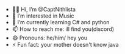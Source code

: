- 🏴‍☠️ Hi, I’m @CaptNithlista
- 👀 I’m interested in Music
- 🌱 I’m currently learning C# and python
- 📫 How to reach me: ill find you(discord)
- 😄 Pronouns: he/him/ hey you 
- ⚡ Fun fact: your mother doesn't know java
